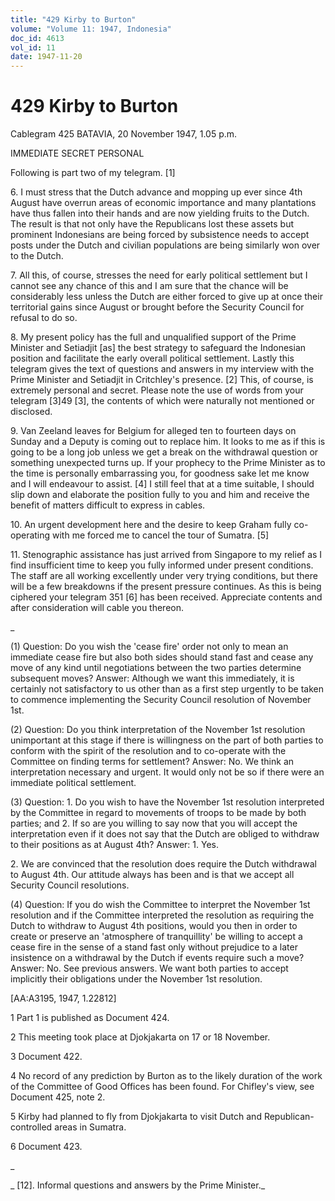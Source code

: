 ```yaml
---
title: "429 Kirby to Burton"
volume: "Volume 11: 1947, Indonesia"
doc_id: 4613
vol_id: 11
date: 1947-11-20
---
```


# 429 Kirby to Burton

Cablegram 425 BATAVIA, 20 November 1947, 1.05 p.m.

IMMEDIATE SECRET PERSONAL

Following is part two of my telegram. [1]

6\. I must stress that the Dutch advance and mopping up ever since 4th August have overrun areas of economic importance and many plantations have thus fallen into their hands and are now yielding fruits to the Dutch. The result is that not only have the Republicans lost these assets but prominent Indonesians are being forced by subsistence needs to accept posts under the Dutch and civilian populations are being similarly won over to the Dutch.

7\. All this, of course, stresses the need for early political settlement but I cannot see any chance of this and I am sure that the chance will be considerably less unless the Dutch are either forced to give up at once their territorial gains since August or brought before the Security Council for refusal to do so.

8\. My present policy has the full and unqualified support of the Prime Minister and Setiadjit [as] the best strategy to safeguard the Indonesian position and facilitate the early overall political settlement. Lastly this telegram gives the text of questions and answers in my interview with the Prime Minister and Setiadjit in Critchley's presence. [2] This, of course, is extremely personal and secret. Please note the use of words from your telegram [3]49 [3], the contents of which were naturally not mentioned or disclosed.

9\. Van Zeeland leaves for Belgium for alleged ten to fourteen days on Sunday and a Deputy is coming out to replace him. It looks to me as if this is going to be a long job unless we get a break on the withdrawal question or something unexpected turns up. If your prophecy to the Prime Minister as to the time is personally embarrassing you, for goodness sake let me know and I will endeavour to assist. [4] I still feel that at a time suitable, I should slip down and elaborate the position fully to you and him and receive the benefit of matters difficult to express in cables.

10\. An urgent development here and the desire to keep Graham fully co-operating with me forced me to cancel the tour of Sumatra. [5]

11\. Stenographic assistance has just arrived from Singapore to my relief as I find insufficient time to keep you fully informed under present conditions. The staff are all working excellently under very trying conditions, but there will be a few breakdowns if the present pressure continues. As this is being ciphered your telegram 351 [6] has been received. Appreciate contents and after consideration will cable you thereon.

_

(1) Question: Do you wish the 'cease fire' order not only to mean an immediate cease fire but also both sides should stand fast and cease any move of any kind until negotiations between the two parties determine subsequent moves? Answer: Although we want this immediately, it is certainly not satisfactory to us other than as a first step urgently to be taken to commence implementing the Security Council resolution of November 1st.

(2) Question: Do you think interpretation of the November 1st resolution unimportant at this stage if there is willingness on the part of both parties to conform with the spirit of the resolution and to co-operate with the Committee on finding terms for settlement? Answer: No. We think an interpretation necessary and urgent. It would only not be so if there were an immediate political settlement.

(3) Question: 1. Do you wish to have the November 1st resolution interpreted by the Committee in regard to movements of troops to be made by both parties; and 2. If so are you willing to say now that you will accept the interpretation even if it does not say that the Dutch are obliged to withdraw to their positions as at August 4th? Answer: 1. Yes.

2\. We are convinced that the resolution does require the Dutch withdrawal to August 4th. Our attitude always has been and is that we accept all Security Council resolutions.

(4) Question: If you do wish the Committee to interpret the November 1st resolution and if the Committee interpreted the resolution as requiring the Dutch to withdraw to August 4th positions, would you then in order to create or preserve an 'atmosphere of tranquillity' be willing to accept a cease fire in the sense of a stand fast only without prejudice to a later insistence on a withdrawal by the Dutch if events require such a move? Answer: No. See previous answers. We want both parties to accept implicitly their obligations under the November 1st resolution.

[AA:A3195, 1947, 1.22812]

1 Part 1 is published as Document 424.

2 This meeting took place at Djokjakarta on 17 or 18 November.

3 Document 422.

4 No record of any prediction by Burton as to the likely duration of the work of the Committee of Good Offices has been found. For Chifley's view, see Document 425, note 2.

5 Kirby had planned to fly from Djokjakarta to visit Dutch and Republican-controlled areas in Sumatra.

6 Document 423.

_

_ [12]. Informal questions and answers by the Prime Minister._
